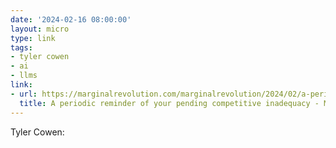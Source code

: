 ```yaml
---
date: '2024-02-16 08:00:00'
layout: micro
type: link
tags:
- tyler cowen
- ai
- llms
link:
- url: https://marginalrevolution.com/marginalrevolution/2024/02/a-periodic-reminder-of-your-pending-competitive-inadequacy.html
  title: A periodic reminder of your pending competitive inadequacy - Marginal REVOLUTION
---
```


Tyler Cowen:
